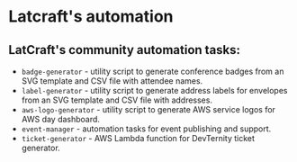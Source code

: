 # Latcraft's automation

## LatCraft's community automation tasks:

- `badge-generator` - utility script to generate conference badges from an SVG template and CSV file with attendee names.
- `label-generator` - utility script to generate address labels for envelopes from an SVG template and CSV file with addresses.
- `aws-logo-generator` - utility script to generate AWS service logos for AWS day dashboard.
- `event-manager` - automation tasks for event publishing and support.
- `ticket-generator` - AWS Lambda function for DevTernity ticket generator. 

